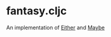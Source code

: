 # fantasy.cljc

An implementation of [Either](https://github.com/sanctuary-js/sanctuary/blob/master/README.md#either-type) and [Maybe](https://github.com/sanctuary-js/sanctuary/blob/master/README.md#maybe-type)
